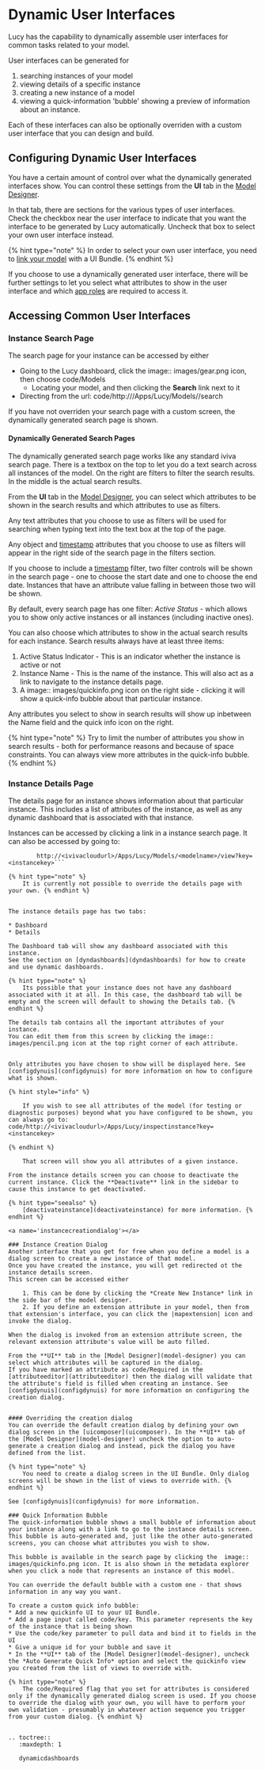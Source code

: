 

<a name='dynuis'></a>

# Dynamic User Interfaces
Lucy has the capability to dynamically assemble user interfaces for common tasks related to your model.

User interfaces can be generated for

1. searching instances of your model
2. viewing details of a specific instance
3. creating a new instance of a model
4. viewing a quick-information 'bubble' showing a preview of information about an instance.

Each of these interfaces can also be optionally overriden with a custom user interface that you can design and build.

<a name='configdynuis'></a>

## Configuring Dynamic User Interfaces
You have a certain amount of control over what the dynamically generated interfaces show.
You can control these settings from the **UI** tab in the [Model Designer](model-designer).

In that tab, there are sections for the various types of user interfaces.
Check the checkbox near the user interface to indicate that you want the interface to be generated by Lucy automatically.
Uncheck that box to select your own user interface instead.

{% hint type="note" %}
    In order to select your own user interface, you need to [link your model](linkuimodel) with a UI Bundle. {% endhint %}

If you choose to use a dynamically generated user interface, there will be further settings to let you select what attributes to show in the user interface and which [app roles](approles) are required to access it.


## Accessing Common User Interfaces

### Instance Search Page
The search page for your instance can be accessed by either

* Going to the Lucy dashboard, click the image:: images/gear.png icon, then choose code/Models
    * Locating your model, and then clicking the **Search** link next to it
* Directing from the url: code/http://<ivivacloudurl>/Apps/Lucy/Models/<yourmodel>/search

If you have not overriden your search page with a custom screen, the dynamically generated search page is shown.

#### Dynamically Generated Search Pages
The dynamically generated search page works like any standard iviva search page.
There is a textbox on the top to let you do a text search across all instances of the model. On the right are filters to filter the search results.
In the middle is the actual search results.

From the **UI** tab in the [Model Designer](model-designer), you can select which attributes to be shown in the search results and which attributes to use as filters.

Any text attributes that you choose to use as filters will be used for searching when typing text into the text box at the top of the page.

Any object and [timestamp](datetimes) attributes that you choose to use as filters will appear in the right side of the search page in the filters section.

If you choose to include a [timestamp](datetimes) filter, two filter controls will be shown in the search page - one to choose the start date and one to choose the end date. Instances that have an attribute value falling in between those two will be shown.

By default, every search page has one filter: *Active Status* - which allows you to show only active instances or all instances (including inactive ones).


You can also choose which attributes to show in the actual search results for each instance.
Search results always have at least three items:

1. Active Status Indicator - This is an indicator whether the instance is active or not
2. Instance Name - This is the name of the instance. This will also act as a link to navigate to the instance details page.
3. A image:: images/quickinfo.png icon on the right side - clicking it will show a quick-info bubble about that particular instance.

Any attributes you select to show in search results will show up inbetween the Name field and the quick info icon on the right.

{% hint type="note" %}
    Try to limit the number of attributes you show in search results - both for performance reasons and because of space constraints.
    You can always view more attributes in the quick-info bubble. {% endhint %}


<a name='instancedetailsui'></a>

### Instance Details Page
The details page for an instance shows information about that particular instance.
This includes a list of attributes of the instance, as well as any dynamic dashboard that is associated with that instance.

Instances can be accessed by clicking a link in a instance search page.
It can also be accessed by going to:

```
        http://<ivivacloudurl>/Apps/Lucy/Models/<modelname>/view?key=<instancekey>```

{% hint type="note" %}
    It is currently not possible to override the details page with your own. {% endhint %}


The instance details page has two tabs:

* Dashboard
* Details

The Dashboard tab will show any dashboard associated with this instance.
See the section on [dyndashboards](dyndashboards) for how to create and use dynamic dashboards.

{% hint type="note" %}
    Its possible that your instance does not have any dashboard associated with it at all. In this case, the dashboard tab will be empty and the screen will default to showing the Details tab. {% endhint %}

The details tab contains all the important attributes of your instance.
You can edit them from this screen by clicking the image:: images/pencil.png icon at the top right corner of each attribute.


Only attributes you have chosen to show will be displayed here. See [configdynuis](configdynuis) for more information on how to configure what is shown.

{% hint style="info" %}

    If you wish to see all attributes of the model (for testing or diagnostic purposes) beyond what you have configured to be shown, you can always go to: code/http://<ivivacloudurl>/Apps/Lucy/inspectinstance?key=<instancekey>

{% endhint %}

    That screen will show you all attributes of a given instance.

From the instance details screen you can choose to deactivate the current instance. Click the **Deactivate** link in the sidebar to cause this instance to get deactivated.

{% hint type="seealso" %}
    [deactivateinstance](deactivateinstance) for more information. {% endhint %}

<a name='instancecreationdialog'></a>

### Instance Creation Dialog
Another interface that you get for free when you define a model is a dialog screen to create a new instance of that model.
Once you have created the instance, you will get redirected ot the instance details screen.
This screen can be accessed either

    1. This can be done by clicking the *Create New Instance* link in the side bar of the model designer.
    2. If you define an extension attribute in your model, then from that extension's interface, you can click the |mapextension| icon and invoke the dialog.

When the dialog is invoked from an extension attribute screen, the relevant extension attribute's value will be auto filled.

From the **UI** tab in the [Model Designer](model-designer) you can select which attributes will be captured in the dialog.
If you have marked an attribute as code/Required in the [attributeeditor](attributeeditor) then the dialog will validate that the attribute's field is filled when creating an instance. See [configdynuis](configdynuis) for more information on configuring the creation dialog.


#### Overriding the creation dialog
You can override the default creation dialog by defining your own dialog screen in the [uicomposer](uicomposer). In the **UI** tab of the [Model Designer](model-designer) uncheck the option to auto-generate a creation dialog and instead, pick the dialog you have defined from the list.

{% hint type="note" %}
    You need to create a dialog screen in the UI Bundle. Only dialog screens will be shown in the list of views to override with. {% endhint %}

See [configdynuis](configdynuis) for more information.

### Quick Information Bubble
The quick-information bubble shows a small bubble of information about your instance along with a link to go to the instance details screen. This bubble is auto-generated and, just like the other auto-generated screens, you can choose what attributes you wish to show.

This bubble is available in the search page by clicking the  image:: images/quickinfo.png icon. It is also shown in the metadata explorer when you click a node that represents an instance of this model.

You can override the default bubble with a custom one - that shows information in any way you want.

To create a custom quick info bubble:
* Add a new quickinfo UI to your UI Bundle.
* Add a page input called code/key. This parameter represents the key of the instance that is being shown
* Use the code/key parameter to pull data and bind it to fields in the UI
* Give a unique id for your bubble and save it
* In the **UI** tab of the [Model Designer](model-designer), uncheck the *Auto Generate Quick Info* option and select the quickinfo view you created from the list of views to override with.

{% hint type="note" %}
    The code/Required flag that you set for attributes is considered only if the dynamically generated dialog screen is used. If you choose to override the dialog with your own, you will have to perform your own validation - presumably in whatever action sequence you trigger from your custom dialog. {% endhint %}


.. toctree::
   :maxdepth: 1

   dynamicdashboards